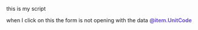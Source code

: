 this is my script 

<script>

    document.addEventListener("DOMContentLoaded", function () {
        var newButton = document.getElementById("newButton");
        var UOMMaster = document.getElementById("form");
        var refNoLinks = document.querySelectorAll(".refNoLink");
        var deleteButton = document.getElementById("deleteButton");
        var submitButton = document.getElementById("submitButton");
        var actionTypeInput = document.getElementById("actionType");

        if (newButton) {
            newButton.addEventListener("click", function () {
                UOMMaster.style.display = "block";
                document.getElementById("UnitCode").value = "";
                document.getElementById("UnitDescription").value = "";
                document.getElementById("Comparision").value = "";            
                document.getElementById("UOMId").value = "";
                deleteButton.style.display = "none";
            });
        }

        refNoLinks.forEach(link => {
            link.addEventListener("click", function (event) {
                event.preventDefault();
                UOMMaster.style.display = "block";

                document.getElementById("UnitCode").value = this.getAttribute("data-UnitCode");
                document.getElementById("UnitDescription").value = this.getAttribute("data-UnitDescription");
                document.getElementById("Comparision").value = this.getAttribute("data-Comparision");
                document.getElementById("UOMId").value = this.getAttribute("data-id");

                if (deleteButton) {
                    deleteButton.style.display = "inline-block";
                }
            });
        });

        submitButton.addEventListener("click", function () {
            actionTypeInput.value = "save";  // Set action type to "save"
        });

        if (deleteButton) {
            deleteButton.addEventListener("click", function () {
                if (confirm("Are you sure you want to delete this Subject?")) {
                    actionTypeInput.value = "delete";  // Set action type to "delete"
                    document.getElementById("form").submit();  // Submit form
                }
            });
        }
    });




</script>

when I click on this the form is not opening with the data 
  <a asp-action="UnitOfMeasurement" asp-route-id="@item.ID"
    style="text-decoration:none;font-weight:600;color:#5a3ec8;"
    data-id="@item.ID"
    data-UnitCode="@item.UnitCode"
    data-createdBy="@item.CreatedBy"
    data-UnitDescription="@item.UnitDescription"
    data-Comparision="@item.Comparision">
     @item.UnitCode
 </a> 

